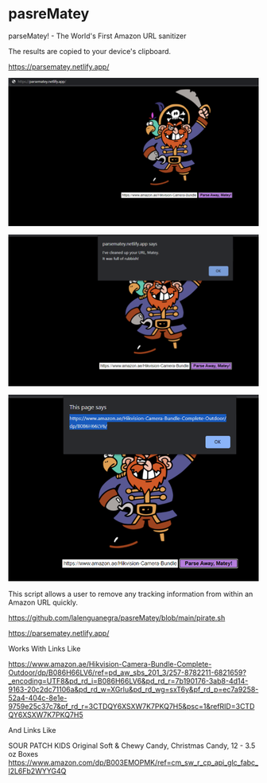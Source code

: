 # pasreMatey

parseMatey! - The World's First Amazon URL sanitizer

The results are copied to your device's clipboard.

https://parsematey.netlify.app/

![pirate1](https://github.com/lalenguanegra/pasreMatey/blob/main/pirate1.png)

![pirate2](https://github.com/lalenguanegra/pasreMatey/blob/main/pirate2.png)

![pirate3](https://github.com/lalenguanegra/pasreMatey/blob/main/pirate3.0.png)

This script allows a user to remove any tracking information from within an Amazon URL quickly.

https://github.com/lalenguanegra/pasreMatey/blob/main/pirate.sh

https://parsematey.netlify.app/

Works With Links Like

https://www.amazon.ae/Hikvision-Camera-Bundle-Complete-Outdoor/dp/B086H66LV6/ref=pd_aw_sbs_201_3/257-8782211-6821659?_encoding=UTF8&pd_rd_i=B086H66LV6&pd_rd_r=7b190176-3ab8-4d14-9163-20c2dc71106a&pd_rd_w=XGrlu&pd_rd_wg=sxT6y&pf_rd_p=ec7a9258-52a4-404c-8e1e-9759e25c37c7&pf_rd_r=3CTDQY6XSXW7K7PKQ7H5&psc=1&refRID=3CTDQY6XSXW7K7PKQ7H5

And Links Like

SOUR PATCH KIDS Original Soft & Chewy Candy, Christmas Candy, 12 - 3.5 oz Boxes https://www.amazon.com/dp/B003EMOPMK/ref=cm_sw_r_cp_api_glc_fabc_l2L6Fb2WYYG4Q

